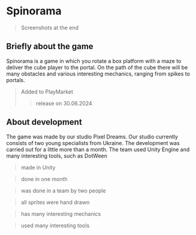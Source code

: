 # Spinorama
> Screenshots at the end
## Briefly about the game
Spinorama is a game in which you rotate a box platform with a maze to deliver the cube player to the portal. On the path of the cube there will be many obstacles and various interesting mechanics, ranging from spikes to portals.

>Added to PlayMarket
>>release on 30.06.2024

## About development
The game was made by our studio Pixel Dreams. Our studio currently consists of two young specialists from Ukraine. The development was carried out for a little more than a month.
The team used Unity Engine and many interesting tools, such as DotWeen 

> made in Unity

> done in one month

> was done in a team by two people

> all sprites were hand drawn

> has many interesting mechanics

> used many interesting tools


